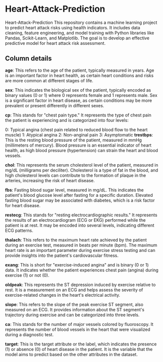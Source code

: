 # **Heart-Attack-Prediction**
Heart-Attack-Prediction
This repository contains a machine learning project to predict heart attack risks using health indicators. It includes data cleaning, feature engineering, and model training with Python libraries like Pandas, Scikit-Learn, and Matplotlib. The goal is to develop an effective predictive model for heart attack risk assessment.

## **Column details**
**age**: This refers to the age of the patient, typically measured in years. Age is an important factor in heart health, as certain heart conditions and risks are more common at different stages of life.

**sex**: This indicates the biological sex of the patient, typically encoded as binary values (0 or 1) where 0 represents female and 1 represents male. Sex is a significant factor in heart disease, as certain conditions may be more prevalent or present differently in different sexes.

**cp**: This stands for "chest pain type." It represents the type of chest pain the patient is experiencing and is categorized into four levels:

0: Typical angina (chest pain related to reduced blood flow to the heart muscle)
1: Atypical angina
2: Non-anginal pain
3: Asymptomatic
**trestbps**: This is the resting blood pressure of the patient, measured in mmHg (millimeters of mercury). Blood pressure is an essential indicator of heart health, as high blood pressure (hypertension) can strain the heart and blood vessels.

**chol**: This represents the serum cholesterol level of the patient, measured in mg/dL (milligrams per deciliter). Cholesterol is a type of fat in the blood, and high cholesterol levels can contribute to the formation of plaque in the arteries, increasing the risk of heart disease.

**fbs**: Fasting blood sugar level, measured in mg/dL. This indicates the patient's blood glucose level after fasting for a specific duration. Elevated fasting blood sugar may be associated with diabetes, which is a risk factor for heart disease.

**restecg**: This stands for "resting electrocardiographic results." It represents the results of an electrocardiogram (ECG or EKG) performed while the patient is at rest. It may be encoded into several levels, indicating different ECG patterns.

**thalach**: This refers to the maximum heart rate achieved by the patient during an exercise test, measured in beats per minute (bpm). The maximum heart rate is an important parameter during exercise stress testing and can provide insights into the patient's cardiovascular fitness.

**exang**: This is short for "exercise-induced angina" and is binary (0 or 1) data. It indicates whether the patient experiences chest pain (angina) during exercise (1) or not (0).

**oldpeak**: This represents the ST depression induced by exercise relative to rest. It is a measurement on an ECG and helps assess the severity of exercise-related changes in the heart's electrical activity.

**slope**: This refers to the slope of the peak exercise ST segment, also measured on an ECG. It provides information about the ST segment's trajectory during exercise and can be categorized into three levels.

**ca**: This stands for the number of major vessels colored by fluoroscopy. It represents the number of blood vessels in the heart that were visualized during a diagnostic test.

**target**: This is the target attribute or the label, which indicates the presence (1) or absence (0) of heart disease in the patient. It is the variable that the model aims to predict based on the other attributes in the dataset.
